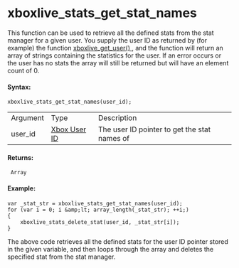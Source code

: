 # xboxlive_stats_get_stat_names

This function can be used to retrieve all the defined stats from the
stat manager for a given user. You supply the user ID as returned by
(for example) the function [ xboxlive_get_user()
](../Users_And_Accounts/xboxlive_get_user) , and the function will
return an array of strings containing the statistics for the user. If an
error occurs or the user has no stats the array will still be returned
but will have an element count of 0.

#### Syntax:

``` gml
xboxlive_stats_get_stat_names(user_id);
```

|          |                                                                                                                              |                                              |
|----------|------------------------------------------------------------------------------------------------------------------------------|----------------------------------------------|
| Argument | Type                                                                                                                         | Description                                  |
| user_id  |  [Xbox User ID](../../../../../GameMaker_Language/GML_Reference/UWP_And_XBox_Live/Users_And_Accounts/xboxlive_get_user)  | The user ID pointer to get the stat names of |

#### Returns:

``` gml
 Array
```

#### Example:

``` gml
var _stat_str = xboxlive_stats_get_stat_names(user_id);
for (var i = 0; i &amp;lt; array_length(_stat_str); ++i;)
{
    xboxlive_stats_delete_stat(user_id, _stat_str[i]);
}
```

The above code retrieves all the defined stats for the user ID pointer
stored in the given variable, and then loops through the array and
deletes the specified stat from the stat manager.
